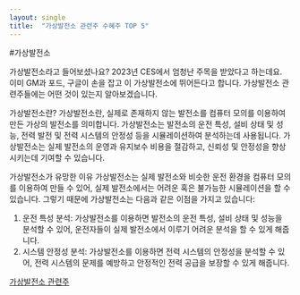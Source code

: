 ```yaml
---
layout: single
title:  "가상발전소 관련주 수혜주 TOP 5"
---
```


#가상발전소

가상발전소라고 들어보셨나요?
2023년 CES에서 엄청난 주목을 받았다고 하는데요. 이미 GM과 포드, 구글이 손을 잡고 이 가상발전소에 뛰어든다고 합니다. 가상발전소 관련주들에는 어떤 것이 있는지 알아보겠습니다.

가상발전소란?
가상발전소란, 실제로 존재하지 않는 발전소를 컴퓨터 모의를 이용하여 만든 가상의 발전소를 의미합니다.
가상발전소는 발전소의 운전 특성, 설비 상태 및 성능, 전력 발전 및 전력 시스템의 안정성 등을 시뮬레이션하여 분석하는데 사용됩니다.
가상발전소는 실제 발전소의 운영과 유지보수 비용을 절감하고, 신뢰성 및 안정성을 향상시키는데 기여할 수 있습니다.

가상발전소가 유망한 이유
가상발전소는 실제 발전소와 비슷한 운전 환경을 컴퓨터 모의를 이용하여 만들 수 있어, 실제 발전소에서는 어려운 혹은 불가능한 시뮬레이션을 할 수 있습니다.
그렇기 때문에 가상발전소는 다음과 같은 이점을 가지고 있습니다:
1. 운전 특성 분석: 가상발전소를 이용하면 발전소의 운전 특성, 설비 상태 및 성능을 분석할 수 있어, 운전자들이 실제 발전소에서 이루기 어려운 분석을 할 수 있게 해줍니다.
2. 시스템 안정성 분석: 가상발전소를 이용하면 전력 시스템의 안정성을 분석할 수 있어, 전력 시스템의 문제를 예방하고 안정적인 전력 공급을 보장할 수 있게 해줍니다.


[가상발전소 관련주](https://hootgoon.com/%ea%b0%80%ec%83%81%eb%b0%9c%ec%a0%84%ec%86%8c-%ea%b4%80%eb%a0%a8%ec%a3%bc)
